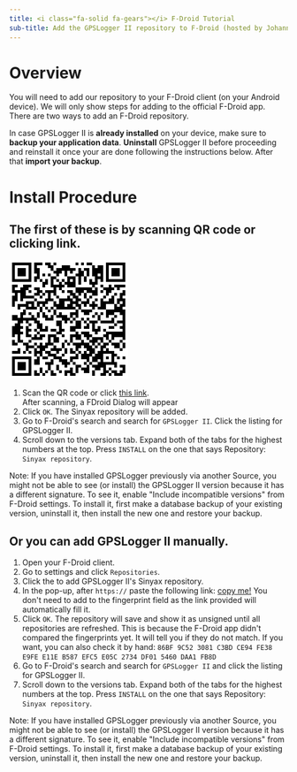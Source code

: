 ```yaml
---
title: <i class="fa-solid fa-gears"></i> F-Droid Tutorial
sub-title: Add the GPSLogger II repository to F-Droid (hosted by Johann's https://fdroid.sinyax.net/)
---
```


# Overview

You will need to add our repository to your F-Droid client (on your Android device). We will only show steps for adding
to the official F-Droid app. There are two ways to add an F-Droid repository.

<i class="fa-solid fa-warning fa-fw"></i> In case GPSLogger II is **already installed** on your device, make sure to **backup your application data**.
**Uninstall** GPSLogger II before proceeding and reinstall it once your are done following the instructions below. After that **import your backup**.

# Install Procedure

## The first of these is by scanning QR code or clicking link.

![fdroid-repo](/assets/img/gpsl/fdroid.png)
1. Scan the QR code or click [this link](fdroidrepo://fdroid.sinyax.net/fdroid/repo/?fingerprint=86BF9C523081C3BDCE94FE38E9FEE11EB587EFC5E05C2734DF015460DAA1FB8D).
   <br/>After scanning, a FDroid Dialog will appear 
3. Click `OK`. The Sinyax repository will be added.
4. Go to F-Droid's search and search for `GPSLogger II`. Click the listing for GPSLogger II.
5. Scroll down to the versions tab. Expand both of the tabs for the highest numbers at the top. Press `INSTALL` on the
   one that says Repository: `Sinyax repository`.

Note: If you have installed GPSLogger previously via another Source, you might not be able to see (or install) the
GPSLogger II version because it has a different signature. To see it, enable "Include incompatible versions" from
F-Droid settings. To install it, first make a database backup of your existing version, uninstall it, then install the
new one and restore your backup.

## Or you can add GPSLogger II manually.

1. Open your F-Droid client.
2. Go to <i class="fa-solid fa-gear"></i> settings and click `Repositories`.
3. Click the <i class="fa-solid fa-plus"></i> to add GPSLogger II's Sinyax repository.
4. In the pop-up, after `https://` paste the following
   link: [copy me!](https://fdroid.sinyax.net/fdroid/repo/?fingerprint=86BF9C523081C3BDCE94FE38E9FEE11EB587EFC5E05C2734DF015460DAA1FB8D)
   You don't need to add to the fingerprint field as the link provided will automatically fill it.
5. Click `OK`. The repository will save and show it as unsigned until all repositories are refreshed. This is because
   the F-Droid app didn't compared the fingerprints yet. It will tell you if they do not match. If you want, you can
   also check it by hand:
   `86BF 9C52 3081 C3BD CE94 FE38 E9FE E11E B587 EFC5 E05C 2734 DF01 5460 DAA1 FB8D`
7. Go to F-Droid's search and search for `GPSLogger II` and click the listing for GPSLogger II.
8. Scroll down to the versions tab. Expand both of the tabs for the highest numbers at the top. Press `INSTALL` on the
   one that says Repository: `Sinyax repository`.

Note: If you have installed GPSLogger previously via another Source, you might not be able to see (or install) the
GPSLogger II version because it has a different signature. To see it, enable "Include incompatible versions" from
F-Droid settings. To install it, first make a database backup of your existing version, uninstall it, then install the
new one and restore your backup.
